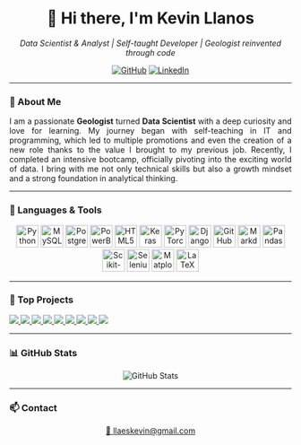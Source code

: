 <h1 align="center">👋 Hi there, I'm Kevin Llanos</h1>

<p align="center">
  <em>Data Scientist & Analyst | Self-taught Developer | Geologist reinvented through code</em>
</p>

<p align="center">
  <!--<a href="#"><img src="https://img.shields.io/badge/-Portfolio-red?style=for-the-badge&logo=appveyor&logoColor=white" alt="Portfolio"></a>-->
  <a href="https://github.com/LLAES07"><img src="https://img.shields.io/badge/-GitHub-000?style=for-the-badge&logo=github&logoColor=white" alt="GitHub"></a>
  <a href="https://www.linkedin.com/in/kevin-llanos-espinoza-040a73319"><img src="https://img.shields.io/badge/-LinkedIn-blue?style=for-the-badge&logo=linkedin&logoColor=white" alt="LinkedIn"></a>
</p>

---

### 🧭 About Me

<p align="justify">
I am a passionate <strong>Geologist</strong> turned <strong>Data Scientist</strong> with a deep curiosity and love for learning. My journey began with self-teaching in IT and programming, which led to multiple promotions and even the creation of a new role thanks to the value I brought to my previous job. Recently, I completed an intensive bootcamp, officially pivoting into the exciting world of data. I bring with me not only technical skills but also a growth mindset and a strong foundation in analytical thinking.
</p>

---

### 🔧 Languages & Tools

<p align="center">
  <img src="https://cdn.jsdelivr.net/gh/devicons/devicon/icons/python/python-original-wordmark.svg" alt="Python" width="40px"/>
  <img src="https://cdn.jsdelivr.net/gh/devicons/devicon/icons/mysql/mysql-original-wordmark.svg" alt="MySQL" width="40px"/>
  <img src="https://cdn.jsdelivr.net/gh/devicons/devicon/icons/postgresql/postgresql-original-wordmark.svg" alt="PostgreSQL" width="40px"/>
  <img src="https://img.icons8.com/?size=100&id=qYfwpsRXEcpc&format=png&color=000000" alt="PowerBI" width="40px"/>
  <img src="https://cdn.jsdelivr.net/gh/devicons/devicon/icons/html5/html5-plain.svg" alt="HTML5" width="40px"/>
  <img src="https://cdn.jsdelivr.net/gh/devicons/devicon/icons/keras/keras-original.svg" width="40px" alt="Keras"/>
  <img src="https://cdn.jsdelivr.net/gh/devicons/devicon/icons/pytorch/pytorch-original.svg" width="40px" alt="PyTorch"/>
  <img src="https://cdn.jsdelivr.net/gh/devicons/devicon/icons/django/django-plain.svg" width="40px" alt="Django"/>
  <img src="https://cdn.jsdelivr.net/gh/devicons/devicon/icons/github/github-original.svg" alt="GitHub" width="40px"/>
  <img src="https://cdn.jsdelivr.net/gh/devicons/devicon/icons/markdown/markdown-original.svg" alt="Markdown" width="40px"/>
  <img src="https://cdn.jsdelivr.net/gh/devicons/devicon/icons/pandas/pandas-original-wordmark.svg" alt="Pandas" width="40px"/>
  <img src="https://cdn.jsdelivr.net/gh/devicons/devicon/icons/scikitlearn/scikitlearn-original.svg" alt="Scikit-learn" width="40px"/>
  <img src="https://cdn.jsdelivr.net/gh/devicons/devicon/icons/selenium/selenium-original.svg" alt="Selenium" width="40px"/>
  <img src="https://cdn.jsdelivr.net/gh/devicons/devicon/icons/matplotlib/matplotlib-original-wordmark.svg" alt="Matplotlib" width="40px"/>
  <img src="https://cdn.jsdelivr.net/gh/devicons/devicon/icons/latex/latex-original.svg" alt="LaTeX" width="40px"/>
</p>

---

### 🚀 Top Projects 


<p align="flex">
    <a href="https://github.com/LLAES07/Powerbi_dashboard">
    <img src="https://denvercoder1-github-readme-stats.vercel.app/api/pin/?username=LLAES07&repo=Powerbi_dashboard&theme=dark" />
  </a>
  <a href="https://github.com/LLAES07/Forecasting-SARIMA">
    <img src="https://denvercoder1-github-readme-stats.vercel.app/api/pin/?username=LLAES07&repo=Forecasting-SARIMA&theme=dark" />
  </a>
  <a href="https://github.com/LLAES07/NLP_MULTI_CLASIFICACION">
    <img src="https://denvercoder1-github-readme-stats.vercel.app/api/pin/?username=LLAES07&repo=NLP_MULTI_CLASIFICACION&theme=dark" />
  </a>
  <a href="https://github.com/LLAES07/ann_clasfi">
    <img src="https://denvercoder1-github-readme-stats.vercel.app/api/pin/?username=LLAES07&repo=ann_clasfi&theme=dark" />
  </a>
  <a href="https://github.com/LLAES07/Segmentacion_clientes">
    <img src="https://denvercoder1-github-readme-stats.vercel.app/api/pin/?username=LLAES07&repo=Segmentacion_clientes&theme=dark" />
  </a>
  <a href="https://github.com/LLAES07/SQL_DESAFIO">
    <img src="https://denvercoder1-github-readme-stats.vercel.app/api/pin/?username=LLAES07&repo=SQL_DESAFIO&theme=dark" />
  </a>
  <a href="https://github.com/LLAES07/Coffee_sales_Project">
    <img src="https://denvercoder1-github-readme-stats.vercel.app/api/pin/?username=LLAES07&repo=Coffee_sales_Project&theme=dark" />
  </a>
  <a href="https://github.com/LLAES07/house_data_prediction">
    <img src="https://denvercoder1-github-readme-stats.vercel.app/api/pin/?username=LLAES07&repo=house_data_prediction&theme=dark" />
  </a>
  <a href="https://github.com/LLAES07/Tableau_visual">
    <img src="https://denvercoder1-github-readme-stats.vercel.app/api/pin/?username=LLAES07&repo=Tableau_visual&theme=dark" />
  </a>
</p>

---

### 📊 GitHub Stats

<p align="center">
  <img src="https://github-readme-stats.vercel.app/api?username=LLAES07&show_icons=true&theme=dark&hide_border=false&bg_color=0D1017&title_color=E8EDF3&icon_color=E8EDF3" alt="GitHub Stats"/>
</p>

---

### 📫 Contact

<p align="center">
  <a href="mailto:llaeskevin@gmail.com">📧 llaeskevin@gmail.com</a>
</p>
